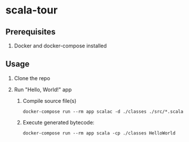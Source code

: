 # scala-tour

## Prerequisites

1. Docker and docker-compose installed

## Usage

1. Clone the repo

1. Run "Hello, World!" app
     1. Compile source file(s)

            docker-compose run --rm app scalac -d ./classes ./src/*.scala

     1. Execute generated bytecode:

            docker-compose run --rm app scala -cp ./classes HelloWorld
